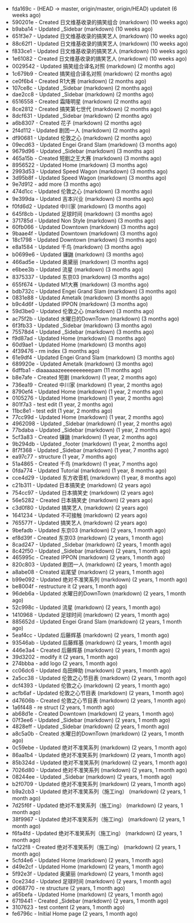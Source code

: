 * fda169c - (HEAD -> master, origin/master, origin/HEAD) updateit (6 weeks ago) <tcgriffith>
* 590201e - Created 日文维基收录的搞笑组合 (markdown) (10 weeks ago) <TC>
* b9aba14 - Updated _Sidebar (markdown) (10 weeks ago) <TC>
* 651f3e7 - Updated 日文维基收录的搞笑艺人 (markdown) (10 weeks ago) <TC>
* 88c62f1 - Updated 日文维基收录的搞笑艺人 (markdown) (10 weeks ago) <TC>
* f833ce1 - Updated 日文维基收录的搞笑艺人 (markdown) (10 weeks ago) <TC>
* 1e61082 - Created 日文维基收录的搞笑艺人 (markdown) (10 weeks ago) <TC>
* 0029542 - Updated 搞笑组合译名对照 (markdown) (2 months ago) <TC>
* 1c679b9 - Created 搞笑组合译名对照 (markdown) (2 months ago) <TC>
* ce0f6b4 - Created R1大赛 (markdown) (2 months ago) <TC>
* 107ce8c - Updated _Sidebar (markdown) (2 months ago) <TC>
* dae2cc8 - Updated _Sidebar (markdown) (2 months ago) <TC>
* 6516558 - Created 霜降明星 (markdown) (2 months ago) <TC>
* 8ce2812 - Created 搞笑第七世代 (markdown) (2 months ago) <TC>
* 8dcf631 - Updated _Sidebar (markdown) (2 months ago) <TC>
* a6b8307 - Created 花子 (markdown) (2 months ago) <TC>
* 2f4d112 - Updated 剧团一人 (markdown) (2 months ago) <TC>
* df90681 - Updated 伦敦之心 (markdown) (2 months ago) <TC>
* 09ecd63 - Updated Engei Grand Slam (markdown) (3 months ago) <TC>
* 9679d96 - Updated _Sidebar (markdown) (3 months ago) <TC>
* 465a15b - Created 短剧之王大赛 (markdown) (3 months ago) <TC>
* 8956522 - Updated Home (markdown) (3 months ago) <TC>
* 2993d53 - Updated Speed Wagon (markdown) (3 months ago) <TC>
* 3d95b8f - Updated Speed Wagon (markdown) (3 months ago) <TC>
* 9e7d912 - add more (3 months ago) <tcgriffith>
* 474d1cc - Updated 伦敦之心 (markdown) (3 months ago) <TC>
* 9e399da - Updated 吉本兴业 (markdown) (3 months ago) <TC>
* f0fd6d2 - Updated 中川家 (markdown) (3 months ago) <TC>
* 645f8cb - Updated 足球时间 (markdown) (3 months ago) <TC>
* 371785d - Updated Non Style (markdown) (3 months ago) <TC>
* 60fb066 - Updated Downtown (markdown) (3 months ago) <TC>
* 9baae4f - Updated Downtown (markdown) (3 months ago) <TC>
* 18c1798 - Updated Downtown (markdown) (3 months ago) <TC>
* e8a1584 - Updated 千鸟 (markdown) (3 months ago) <TC>
* b0699e6 - Updated 镰鼬 (markdown) (3 months ago) <TC>
* 466ad5e - Updated 奥黛丽 (markdown) (3 months ago) <TC>
* e6bee3b - Updated 流星 (markdown) (3 months ago) <TC>
* 8375337 - Updated 东京03 (markdown) (3 months ago) <TC>
* 655f674 - Updated M1大赛 (markdown) (3 months ago) <TC>
* bdb732c - Updated Engei Grand Slam (markdown) (3 months ago) <TC>
* 0831e88 - Updated Ametalk (markdown) (3 months ago) <TC>
* b9c4d6f - Updated IPPON (markdown) (3 months ago) <TC>
* 59d3be0 - Updated 伦敦之心 (markdown) (3 months ago) <TC>
* ac75f2b - Updated 水曜日的DownTown (markdown) (3 months ago) <TC>
* 6f3fb33 - Updated _Sidebar (markdown) (3 months ago) <TC>
* 75578d4 - Updated _Sidebar (markdown) (3 months ago) <TC>
* f9d87ad - Updated Home (markdown) (3 months ago) <TC>
* 60d9ae1 - Updated Home (markdown) (3 months ago) <TC>
* 4f39476 - rm index (3 months ago) <tcgriffith>
* 61e9df4 - Updated Engei Grand Slam (markdown) (3 months ago) <TC>
* 689920e - Updated Ametalk (markdown) (3 months ago) <TC>
* 6dffba1 - diaaaaaazeeeeeeeeeepam (11 months ago) <tcgriffith>
* b8e7afe - Created 短剧 (markdown) (1 year, 2 months ago) <TC>
* 736ea19 - Created 中川家 (markdown) (1 year, 2 months ago) <TC>
* 8790ef4 - Updated Home (markdown) (1 year, 2 months ago) <TC>
* 0105276 - Updated Home (markdown) (1 year, 2 months ago) <TC>
* 801f7a3 - test edit (1 year, 2 months ago) <TC>
* 11bc8e1 - test edit (1 year, 2 months ago) <TC>
* 77cc99d - Updated Home (markdown) (1 year, 2 months ago) <TC>
* 4962098 - Updated _Sidebar (markdown) (1 year, 2 months ago) <TC>
* 77bdaba - Updated _Sidebar (markdown) (1 year, 2 months ago) <TC>
* 5cf3a83 - Created 镰鼬 (markdown) (1 year, 2 months ago) <TC>
* 9b294db - Updated _footer (markdown) (1 year, 2 months ago) <TC>
* 8f7f368 - Updated _Sidebar (markdown) (1 year, 7 months ago) <TC>
* ea97c77 - structure (1 year, 7 months ago) <tcgriffith>
* 51a4865 - Created 千鸟 (markdown) (1 year, 7 months ago) <TC>
* 0fda774 - Updated Tutorial (markdown) (1 year, 8 months ago) <TC>
* cce4d29 - Updated 东方收音机 (markdown) (1 year, 8 months ago) <TC>
* c21b311 - Updated 日本搞笑史 (markdown) (2 years ago) <TC>
* 754cc97 - Updated 日本搞笑史 (markdown) (2 years ago) <TC>
* 56e5282 - Created 日本搞笑史 (markdown) (2 years ago) <TC>
* c3d0f80 - Updated 搞笑艺人 (markdown) (2 years ago) <TC>
* 1641234 - Updated 不可接触 (markdown) (2 years ago) <crossrx>
* 765577f - Updated 搞笑艺人 (markdown) (2 years ago) <TC>
* 9befadb - Updated 东京03 (markdown) (2 years, 1 month ago) <TC>
* ef8d39f - Created 东京03 (markdown) (2 years, 1 month ago) <TC>
* 8cad247 - Updated _Sidebar (markdown) (2 years, 1 month ago) <TC>
* 8c42f50 - Updated _Sidebar (markdown) (2 years, 1 month ago) <TC>
* 465995c - Created IPPON (markdown) (2 years, 1 month ago) <TC>
* 820c803 - Updated 剧团一人 (markdown) (2 years, 1 month ago) <TC>
* a8abe08 - Created 岩尾望 (markdown) (2 years, 1 month ago) <TC>
* b99e092 - Updated 绝对不准笑系列 (markdown) (2 years, 1 month ago) <Humi2314>
* be8004f - restructure it (2 years, 1 month ago) <tcgriffith>
* 96deb6a - Updated 水曜日的DownTown (markdown) (2 years, 1 month ago) <Humi2314>
* 52c998c - Updated 流星 (markdown) (2 years, 1 month ago) <tohrusnbs>
* 1410968 - Updated 足球时间 (markdown) (2 years, 1 month ago) <TC>
* 885652d - Updated Engei Grand Slam (markdown) (2 years, 1 month ago) <TC>
* 5eaf4cc - Updated 后藤辉基 (markdown) (2 years, 1 month ago) <TC>
* 93546ab - Updated 后藤辉基 (markdown) (2 years, 1 month ago) <TC>
* 446e3a4 - Created 后藤辉基 (markdown) (2 years, 1 month ago) <TC>
* 39d3202 - modify it (2 years, 1 month ago) <tcgriffith>
* 274bbba - add logo (2 years, 1 month ago) <tcgriffith>
* cc06dc6 - Updated 岛田绅助 (markdown) (2 years, 1 month ago) <TC>
* 2a5cc38 - Updated 伦敦之心节目表 (markdown) (2 years, 1 month ago) <TC>
* dcf4393 - Updated 伦敦之心 (markdown) (2 years, 1 month ago) <TC>
* acfb6af - Updated 伦敦之心节目表 (markdown) (2 years, 1 month ago) <TC>
* d47606b - Created 伦敦之心节目表 (markdown) (2 years, 1 month ago) <TC>
* 1a6f448 - re struct (2 years, 1 month ago) <tcgriffith>
* ab68d1e - Created Downtown (markdown) (2 years, 1 month ago) <TC>
* 07f3ee6 - Updated _Sidebar (markdown) (2 years, 1 month ago) <TC>
* 4828eff - Updated _Sidebar (markdown) (2 years, 1 month ago) <Humi2314>
* a8c5a0b - Created 水曜日的DownTown (markdown) (2 years, 1 month ago) <Humi2314>
* 0c59ebe - Updated 绝对不准笑系列 (markdown) (2 years, 1 month ago) <Humi2314>
* 86aa1b4 - Updated 绝对不准笑系列 (markdown) (2 years, 1 month ago) <Humi2314>
* 85b324d - Updated 绝对不准笑系列 (markdown) (2 years, 1 month ago) <Humi2314>
* 7026d80 - Updated 绝对不准笑系列 (markdown) (2 years, 1 month ago) <Humi2314>
* 08244ee - Updated _Sidebar (markdown) (2 years, 1 month ago) <Humi2314>
* b2f0709 - Updated 绝对不准笑系列 (markdown) (2 years, 1 month ago) <Humi2314>
* b9a2cb3 - Updated 绝对不准笑系列（施工ing） (markdown) (2 years, 1 month ago) <Humi2314>
* 7d25f6f - Updated 绝对不准笑系列（施工ing） (markdown) (2 years, 1 month ago) <Humi2314>
* 38f9967 - Updated 绝对不准笑系列（施工ing） (markdown) (2 years, 1 month ago) <Humi2314>
* f6fa4fd - Updated 绝对不准笑系列（施工ing） (markdown) (2 years, 1 month ago) <Humi2314>
* fa122f8 - Created 绝对不准笑系列（施工ing） (markdown) (2 years, 1 month ago) <Humi2314>
* 5cfd4e6 - Updated Home (markdown) (2 years, 1 month ago) <TC>
* d49e2cf - Updated Home (markdown) (2 years, 1 month ago) <TC>
* 5f92e3f - Updated 奥黛丽 (markdown) (2 years, 1 month ago) <TC>
* 0ce234d - Updated 足球时间 (markdown) (2 years, 1 month ago) <TC>
* d068770 - re structure (2 years, 1 month ago) <tcgriffith>
* a65befa - Updated Home (markdown) (2 years, 1 month ago) <TC>
* 6719441 - Created _Sidebar (markdown) (2 years, 1 month ago) <TC>
* 3107623 - test content (2 years, 1 month ago) <tcgriffith>
* fe6796c - Initial Home page (2 years, 1 month ago) <TC>